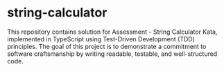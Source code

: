 # string-calculator
This repository contains solution for Assessment - String Calculator Kata, implemented in TypeScript using Test-Driven Development (TDD) principles. The goal of this project is to demonstrate a commitment to software craftsmanship by writing readable, testable, and well-structured code.
